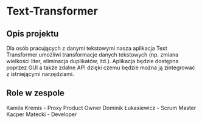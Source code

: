 # Text-Transformer

## Opis projektu
Dla osób pracujących z danymi tekstowymi nasza aplikacja Text Transformer umożliwi transformacje danych tekstowych (np. zmiana wielkości liter, eliminacja duplikatów, itd.). Aplikacja będzie dostępna poprzez GUI a także zdalne API dzięki czemu będzie można ją zintegrować z istniejącymi narzędziami.

## Role w zespole
  Kamila Kremis - Proxy Product Owner
  Dominik Łukasiewicz - Scrum Master
  Kacper Matecki - Developer
